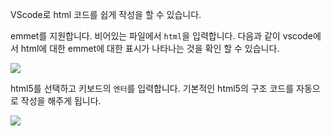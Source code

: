 VScode로 html 코드를 쉽게 작성을 할 수 있습니다.

emmet를 지원합니다. 비어있는 파일에서 `html`을 입력합니다. 다음과 같이 vscode에서 html에 대한 emmet에 대한 표시가 나타나는 것을 확인 할 수 있습니다.

![](./img/vscode_html5_1.png)

html5를 선택하고 키보드의 `엔터`를 입력합니다. 기본적인 html5의 구조 코드를 자동으로 작성을 해주게 됩니다.

![](./img/vscode_html5_2.png)